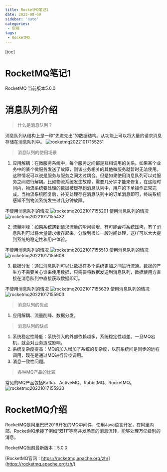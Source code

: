 ```yaml
---
title: RocketMQ笔记1
date: 2023-08-09
sidebar: 'auto'
categories: 
 - 后端
tags:
 - RocketMQ
---
```


[toc]

# RocketMQ笔记1

RocketMQ 当前版本5.0.0

# 消息队列介绍

> 什么是消息队列？

消息队列从结构上是一种“先进先出”的数据结构。从功能上可以将大量的请求消息存储在消息队列中。
![rocketmq20221017155251](../blog_img/rocketmq20221017155251.png)

> 消息队列的使用场景

1. 应用解耦：在微服务系统中，每个服务之间都是互相调用的关系。如果某个业务中的某个微服务发送了故障，则该业务相关的其他微服务就暂时无法使用。这种情况可以说是服务与服务之间太过耦合。但是如果使用消息队列可以对服务之间进行解耦。比如物流系统发生故障，需要几分钟才能来修复，在这段时间内，物流系统要处理的数据被缓存到消息队列中，用户的下单操作正常完成。当物流系统回复后，补充处理存在消息队列中的订单消息即可，终端系统感知不到物流系统发生过几分钟故障。

不使用消息队列的情况
![rocketmq20221017155201](../blog_img/rocketmq20221017155201.png)
使用消息队列的情况
![rocketmq20221017155432](../blog_img/rocketmq20221017155432.png)

2. 流量削峰：如果系统遇到请求流量的瞬间猛增，有可能会将系统压垮。有了消息队列可以将大量请求缓存起来，分散到很长一段时间处理，这样可以大大提到系统的稳定性和用户体验。

不使用消息队列的情况
![rocketmq20221017155510](../blog_img/rocketmq20221017155510.png)
使用消息队列的情况
![rocketmq20221017155608](../blog_img/rocketmq20221017155608.png)

3. 数据分发：通过消息队列可以让数据在多个系统更加之间进行流通。数据的产生方不需要关心谁来使用数据，只需要将数据发送到消息队列，数据使用方直接在消息队列中直接获取数据即可。

不使用消息队列的情况
![rocketmq20221017155639](../blog_img/rocketmq20221017155639.png)
使用消息队列的情况
![rocketmq20221017155903](../blog_img/rocketmq20221017155903.png)


> 消息队列的优点
1. 应用解耦、流量削峰、数据分发。

> 消息队列的缺点
1. 系统稳定性降低：系统引入的外部依赖越多，系统稳定性越差。一旦MQ宕机，就会对业务造成影响。
2. 系统复杂度提高：MQ的加入增加了系统的复杂度，以前系统间是同步的远程调用，现在是通过MQ进行异步调用。
3. 消息一致性问题。


> 各种MQ产品的比较

常见的MQ产品包括Kafka、ActiveMQ、RabbitMQ、RocketMQ。 
![rocketmq20221017155933](../blog_img/rocketmq20221017155933.png)

# RocketMQ介绍

RocketMQ是阿里巴巴2016开发的MQ中间件，使用Java语言开发，在阿里内部，RocketMQ承接了例如“双11”等高并发场景的消息流转，能够处理万亿级别的消息。

RocketMQ当前最新版本：5.0.0

[RocketMQ官网：https://rocketmq.apache.org/zh/](https://rocketmq.apache.org/zh/)


